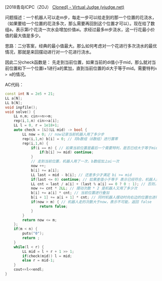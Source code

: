 [2018青岛ICPC（ZOJ） [Cloned\] - Virtual Judge (vjudge.net)](https://vjudge.net/contest/471322#problem/E)

问题描述：一个机器人可以走m步，每走一步可以给走到的那一个位置的花浇水，（如果要给一个位置的花浇多次，那么需要再回到这个位置才可以）。现在给了数组a，表示第i个花浇一次水会增加价值ai。求经过最多m步浇水，这一行花最小价值的最大值是多少。

思路：二分答案，经典的最小值最大。那么如何考虑对一个花进行多次浇水的最优情况，那就是来回摆动进行对一个花进行浇水。

因此二分check函数是： 先走到当前位置，如果当前的di值小于mid，那么就对当前位置和下一个位置i+1进行a的累加，直到当前位置的di大于等于mid。需要特判`n > m`的情况。

AC代码：

```cpp
const int N = 2e5 + 21;
LL a[N];
LL b[N];
void inpfile();
void solve() {
    LL n,m; cin>>n>>m;
    rep(i,1,n) cin>>a[i];   
    LL l = 0, r = 1e18+1;
    auto check = [&](LL mid) -> bool {
        LL now = 0; // now记录当前机器人用了多少步
        rep(i,1,n) b[i] = 0; // 将b数组（d数组）进行置零
        rep(i,1,n) {
            if(i == n) { // 如果当前位置是最后一个需要特判，是否已经大于等于mid，已经则continue，否则则进行叠加
                if(b[i] >= mid) continue;
            }
            // 走到当前位置，机器人用了一次，b数组加上ai一次
            now ++; 
            b[i] += a[i];
            LL last = mid - b[i]; // 还差多少才满足 bi >= mid
            if(last <= 0) continue; // 如果差值小于等于 表示已经符合，机器人走到下一个位置即可
            LL cnt = last / a[i] + (last % a[i] == 0 ? 0 : 1); // 否则，机器人需要来回摆动多少次
            now += cnt * 2LL; // 摆动次数 * 2 是机器人又用了多少次
            b[i] += a[i] * cnt; // 当前位置进行叠加
            b[i + 1] += a[i + 1] * cnt; // 同时机器人摆动时向右边的位置也进行了叠加
            if(now > m) { // 机器人走的次数大于now，表示不可能，返回 false
                return false;
            }
        }
        return now <= m;
    };
    if(m < n) {
        puts("0");
        return ;
    }
    while(l < r) {
        LL mid = l + r + 1 >> 1;
        if(check(mid)) l = mid;
        else r = mid-1;
    }
    cout<<l<<endl;
}
```

